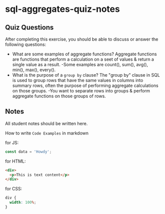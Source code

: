 # sql-aggregates-quiz-notes

## Quiz Questions

After completing this exercise, you should be able to discuss or answer the following questions:

- What are some examples of aggregate functions?
  Aggregate functions are functions that perform a calculation on a seet of values & return a single value as a result.
  -Some examples are count(), sum(), avg(), min(), max(), every().
- What is the purpose of a `group by` clause?
  The "group by" clause in SQL is used to group rows that have the same values in columns into summary rows, often the purpose of performing aggregate calculations on those groups.
  -You want to separate rows into groups & perform aggregate functions on those groups of rows.

## Notes

All student notes should be written here.

How to write `Code Examples` in markdown

for JS:

```javascript
const data = 'Howdy';
```

for HTML:

```html
<div>
  <p>This is text content</p>
</div>
```

for CSS:

```css
div {
  width: 100%;
}
```
